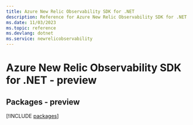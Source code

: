 ```yaml
---
title: Azure New Relic Observability SDK for .NET
description: Reference for Azure New Relic Observability SDK for .NET
ms.date: 11/03/2023
ms.topic: reference
ms.devlang: dotnet
ms.service: newrelicobservability
---
```

# Azure New Relic Observability SDK for .NET - preview
## Packages - preview
[!INCLUDE [packages](new-relic-observability-index.md)]